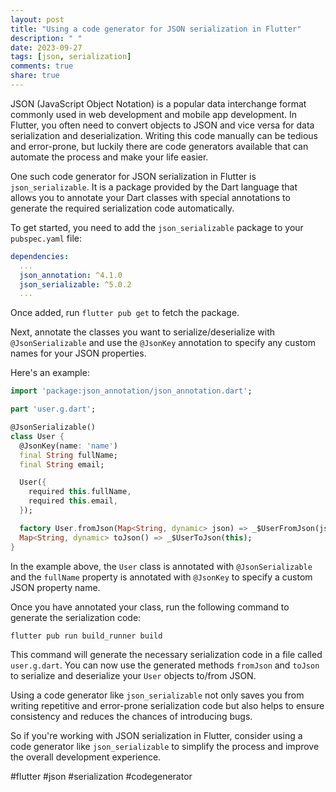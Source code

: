 ```yaml
---
layout: post
title: "Using a code generator for JSON serialization in Flutter"
description: " "
date: 2023-09-27
tags: [json, serialization]
comments: true
share: true
---
```


JSON (JavaScript Object Notation) is a popular data interchange format commonly used in web development and mobile app development. In Flutter, you often need to convert objects to JSON and vice versa for data serialization and deserialization. Writing this code manually can be tedious and error-prone, but luckily there are code generators available that can automate the process and make your life easier.

One such code generator for JSON serialization in Flutter is `json_serializable`. It is a package provided by the Dart language that allows you to annotate your Dart classes with special annotations to generate the required serialization code automatically.

To get started, you need to add the `json_serializable` package to your `pubspec.yaml` file:

```yaml
dependencies:
  ...
  json_annotation: ^4.1.0
  json_serializable: ^5.0.2
  ...
```

Once added, run `flutter pub get` to fetch the package.

Next, annotate the classes you want to serialize/deserialize with `@JsonSerializable` and use the `@JsonKey` annotation to specify any custom names for your JSON properties.

Here's an example:

```dart
import 'package:json_annotation/json_annotation.dart';

part 'user.g.dart';

@JsonSerializable()
class User {
  @JsonKey(name: 'name')
  final String fullName;
  final String email;

  User({
    required this.fullName,
    required this.email,
  });

  factory User.fromJson(Map<String, dynamic> json) => _$UserFromJson(json);
  Map<String, dynamic> toJson() => _$UserToJson(this);
}
```

In the example above, the `User` class is annotated with `@JsonSerializable` and the `fullName` property is annotated with `@JsonKey` to specify a custom JSON property name.

Once you have annotated your class, run the following command to generate the serialization code:

```bash
flutter pub run build_runner build
```

This command will generate the necessary serialization code in a file called `user.g.dart`. You can now use the generated methods `fromJson` and `toJson` to serialize and deserialize your `User` objects to/from JSON.

Using a code generator like `json_serializable` not only saves you from writing repetitive and error-prone serialization code but also helps to ensure consistency and reduces the chances of introducing bugs.

So if you're working with JSON serialization in Flutter, consider using a code generator like `json_serializable` to simplify the process and improve the overall development experience.

#flutter #json #serialization #codegenerator